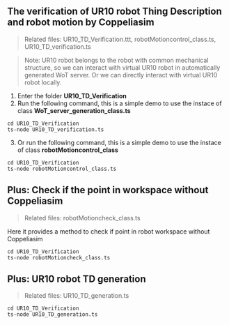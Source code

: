 ## The verification of UR10 robot Thing Description and robot motion by Coppeliasim

>Related files: UR10_TD_Verification.ttt, robotMotioncontrol_class.ts, UR10_TD_verification.ts

>Note: UR10 robot belongs to the robot with common mechanical structure, so we can interact with virtual UR10 robot in automatically generated WoT server. Or we can directly interact with virtual UR10 robot locally.

1. Enter the folder **UR10_TD_Verification**
2. Run the following command, this is a simple demo to use the instace of class **WoT_server_generation_class.ts**

```
cd UR10_TD_Verification
ts-node UR10_TD_verification.ts
```

3. Or run the following command, this is a simple demo to use the instace of class **robotMotioncontrol_class**

```
cd UR10_TD_Verification
ts-node robotMotioncontrol_class.ts
```

## Plus: Check if the point in workspace without Coppeliasim

>Related files: robotMotioncheck_class.ts

Here it provides a method to check if point in robot workspace without Coppeliasim

```
cd UR10_TD_Verification
ts-node robotMotioncheck_class.ts
```

## Plus: UR10 robot TD generation

>Related files: UR10_TD_generation.ts

```
cd UR10_TD_Verification
ts-node UR10_TD_generation.ts
```
